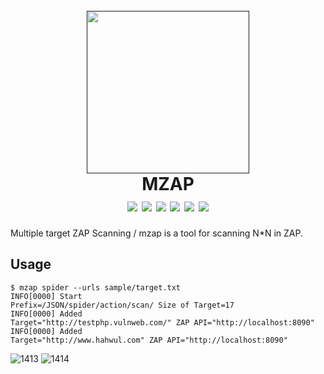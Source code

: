 <h1 align="center">
  <br>
  <a href=""><img src="" alt="" width="260px;"></a>
  <br>
  MZAP
  <br>
  <img src="https://img.shields.io/github/v/release/hahwul/mzap?style=flat-square"> 
  <a href="https://snapcraft.io/mzap"><img src="https://snapcraft.io/mzap/badge.svg" /></a>
  <img src="https://img.shields.io/github/languages/top/hahwul/mzap?style=flat-square"> <img src="https://app.codacy.com/project/badge/Grade/6c7f7be26bed4673b65001153f004ddd"> <a href="https://goreportcard.com/report/github.com/hahwul/mzap"><img src="https://goreportcard.com/badge/github.com/hahwul/mzap"></a>
<a href="https://twitter.com/intent/follow?screen_name=hahwul"><img src="https://img.shields.io/twitter/follow/hahwul?style=flat-square"></a>
</h1>
Multiple target ZAP Scanning / mzap is a tool for scanning N*N in ZAP.

## Usage
```
$ mzap spider --urls sample/target.txt
INFO[0000] Start                                         Prefix=/JSON/spider/action/scan/ Size of Target=17
INFO[0000] Added                                         Target="http://testphp.vulnweb.com/" ZAP API="http://localhost:8090"
INFO[0000] Added                                         Target="http://www.hahwul.com" ZAP API="http://localhost:8090"
```

![1413](https://user-images.githubusercontent.com/13212227/90961424-dd50f180-e4e3-11ea-95cd-08b825a1eeed.png)
![1414](https://user-images.githubusercontent.com/13212227/90961367-4be17f80-e4e3-11ea-8d9f-68d8ba5d851f.png)

